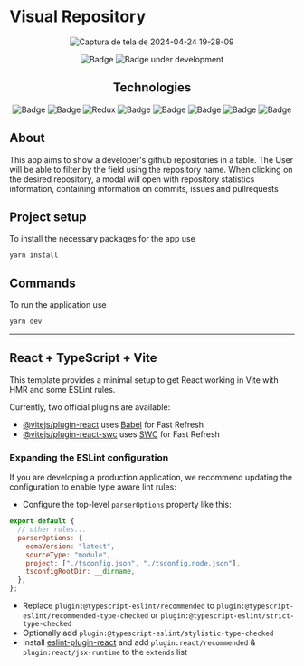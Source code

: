 # Visual Repository

<div align="center">

![Captura de tela de 2024-04-24 19-28-09](https://github.com/HederAlves/visual-repository/assets/83372052/e94431cf-673c-4e1f-a874-fdbed4de280b)

![Badge](https://img.shields.io/badge/Developer-HederAlves-%237159c1?style=for-the-badge&logo=ghost)
![Badge under development](http://img.shields.io/static/v1?label=STATUS&message=VERSION-1.0%20AVAILABLE%20TO%20PLAY&color=GREEN&style=for-the-badge)

## Technologies

![Badge](https://img.shields.io/badge/TypeScript-007ACC?style=for-the-badge&logo=typescript&logoColor=white)
![Badge](https://img.shields.io/badge/React-20232A?style=for-the-badge&logo=react&logoColor=61DAFB)
![Redux](https://img.shields.io/badge/redux-%23593d88.svg?style=for-the-badge&logo=redux&logoColor=white)
![Badge](https://img.shields.io/badge/-ApolloGraphQL-311C87?style=for-the-badge&logo=apollo-graphql)
![Badge](https://img.shields.io/badge/firebase-a08021?style=for-the-badge&logo=firebase&logoColor=ffcd34)
![Badge](https://img.shields.io/badge/styled--components-DB7093?style=for-the-badge&logo=styled-components&logoColor=white)
![Badge](https://img.shields.io/badge/Vite-B73BFE?style=for-the-badge&logo=vite&logoColor=FFD62E)
![Badge](https://img.shields.io/badge/Yarn-2C8EBB?style=for-the-badge&logo=yarn&logoColor=white)

</div>

## About

This app aims to show a developer's github repositories in a table. The User will be able to filter by the field using the repository name.
When clicking on the desired repository, a modal will open with repository statistics information, containing information on commits, issues and pullrequests

## Project setup

<p> To install the necessary packages for the app use </p>

```
yarn install
```

## Commands

<p> To run the application use </p>

```bash
yarn dev
```

---

## React + TypeScript + Vite

This template provides a minimal setup to get React working in Vite with HMR and some ESLint rules.

Currently, two official plugins are available:

- [@vitejs/plugin-react](https://github.com/vitejs/vite-plugin-react/blob/main/packages/plugin-react/README.md) uses [Babel](https://babeljs.io/) for Fast Refresh
- [@vitejs/plugin-react-swc](https://github.com/vitejs/vite-plugin-react-swc) uses [SWC](https://swc.rs/) for Fast Refresh

### Expanding the ESLint configuration

If you are developing a production application, we recommend updating the configuration to enable type aware lint rules:

- Configure the top-level `parserOptions` property like this:

```js
export default {
  // other rules...
  parserOptions: {
    ecmaVersion: "latest",
    sourceType: "module",
    project: ["./tsconfig.json", "./tsconfig.node.json"],
    tsconfigRootDir: __dirname,
  },
};
```

- Replace `plugin:@typescript-eslint/recommended` to `plugin:@typescript-eslint/recommended-type-checked` or `plugin:@typescript-eslint/strict-type-checked`
- Optionally add `plugin:@typescript-eslint/stylistic-type-checked`
- Install [eslint-plugin-react](https://github.com/jsx-eslint/eslint-plugin-react) and add `plugin:react/recommended` & `plugin:react/jsx-runtime` to the `extends` list
